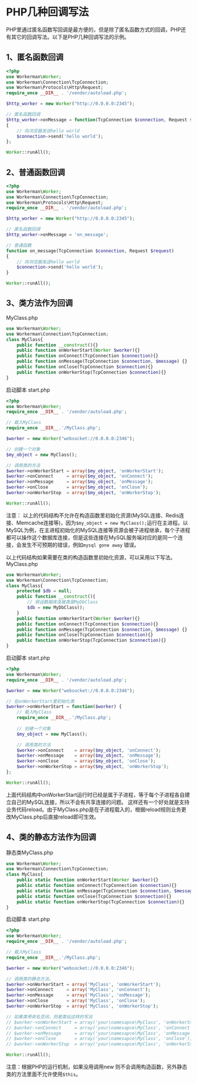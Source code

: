 # PHP几种回调写法
PHP里通过匿名函数写回调是最方便的，但是除了匿名函数方式的回调，PHP还有其它的回调写法。以下是PHP几种回调写法的示例。

## 1、匿名函数回调
```php
<?php
use Workerman\Worker;
use Workerman\Connection\TcpConnection;
use Workerman\Protocols\Http\Request;
require_once __DIR__ . '/vendor/autoload.php';

$http_worker = new Worker("http://0.0.0.0:2345");

// 匿名函数回调
$http_worker->onMessage = function(TcpConnection $connection, Request $data)
{
    // 向浏览器发送hello world
    $connection->send('hello world');
};

Worker::runAll();
```

## 2、普通函数回调
```php
<?php
use Workerman\Worker;
use Workerman\Connection\TcpConnection;
use Workerman\Protocols\Http\Request;
require_once __DIR__ . '/vendor/autoload.php';

$http_worker = new Worker("http://0.0.0.0:2345");

// 匿名函数回调
$http_worker->onMessage = 'on_message';

// 普通函数
function on_message(TcpConnection $connection, Request $request)
{
    // 向浏览器发送hello world
    $connection->send('hello world');
}

Worker::runAll();
```

## 3、类方法作为回调
MyClass.php
```php
use Workerman\Worker;
use Workerman\Connection\TcpConnection;
class MyClass{
    public function __construct(){}
    public function onWorkerStart(Worker $worker){}
    public function onConnect(TcpConnection $connection){}
    public function onMessage(TcpConnection $connection, $message) {}
    public function onClose(TcpConnection $connection){}
    public function onWorkerStop(TcpConnection $connection){}
}
```
启动脚本 start.php
```php
<?php
use Workerman\Worker;
require_once __DIR__ . '/vendor/autoload.php';

// 载入MyClass
require_once __DIR__.'/MyClass.php';

$worker = new Worker("websocket://0.0.0.0:2346");

// 创建一个对象
$my_object = new MyClass();

// 调用类的方法
$worker->onWorkerStart = array($my_object, 'onWorkerStart');
$worker->onConnect     = array($my_object, 'onConnect');
$worker->onMessage     = array($my_object, 'onMessage');
$worker->onClose       = array($my_object, 'onClose');
$worker->onWorkerStop  = array($my_object, 'onWorkerStop');

Worker::runAll();
```

注意：
以上的代码结构不允许在构造函数里初始化资源(MySQL连接、Redis连接、Memcache连接等)，因为```$my_object = new MyClass();```运行在主进程。以MySQL为例，在主进程初始化的MySQL连接等资源会被子进程继承，每个子进程都可以操作这个数据库连接，但是这些连接在MySQL服务端对应的是同一个连接，会发生不可预期的错误，例如```mysql gone away``` 错误。

以上代码结构如果需要在类的构造函数里初始化资源，可以采用以下写法。
MyClass.php
```php
use Workerman\Worker;
use Workerman\Connection\TcpConnection;
class MyClass{
    protected $db = null;
    public function __construct(){
        // 假设数据库连接类是MyDbClass
        $db = new MyDbClass();
    }
    public function onWorkerStart(Worker $worker){}
    public function onConnect(TcpConnection $connection){}
    public function onMessage(TcpConnection $connection, $message) {}
    public function onClose(TcpConnection $connection){}
    public function onWorkerStop(TcpConnection $connection){}
}
```
启动脚本 start.php
```php
<?php
use Workerman\Worker;
require_once __DIR__ . '/vendor/autoload.php';

$worker = new Worker("websocket://0.0.0.0:2346");

// 在onWorkerStart里初始化类
$worker->onWorkerStart = function($worker) {
    // 载入MyClass
    require_once __DIR__.'/MyClass.php';
    
    // 创建一个对象
    $my_object = new MyClass();

    // 调用类的方法
    $worker->onConnect    = array($my_object, 'onConnect');
    $worker->onMessage    = array($my_object, 'onMessage');
    $worker->onClose      = array($my_object, 'onClose');
    $worker->onWorkerStop = array($my_object, 'onWorkerStop');
};

Worker::runAll();
```

上面代码结构中onWorkerStart运行时已经是属于子进程，等于每个子进程各自建立自己的MySQL连接，所以不会有共享连接的问题。
这样还有一个好处就是支持业务代码reload。由于MyClass.php是在子进程载入的，根据reload规则业务更改MyClass.php后直接reload即可生效。

## 4、类的静态方法作为回调
静态类MyClass.php
```php
use Workerman\Worker;
use Workerman\Connection\TcpConnection;
class MyClass{
    public static function onWorkerStart(Worker $worker){}
    public static function onConnect(TcpConnection $connection){}
    public static function onMessage(TcpConnection $connection, $message) {}
    public static function onClose(TcpConnection $connection){}
    public static function onWorkerStop(TcpConnection $connection){}
}
```
启动脚本 start.php
```php
<?php
use Workerman\Worker;
require_once __DIR__ . '/vendor/autoload.php';

// 载入MyClass
require_once __DIR__.'/MyClass.php';

$worker = new Worker("websocket://0.0.0.0:2346");

// 调用类的静态方法。
$worker->onWorkerStart = array('MyClass', 'onWorkerStart');
$worker->onConnect     = array('MyClass', 'onConnect');
$worker->onMessage     = array('MyClass', 'onMessage');
$worker->onClose       = array('MyClass', 'onClose');
$worker->onWorkerStop  = array('MyClass', 'onWorkerStop');

// 如果类带命名空间，则是类似这样的写法
// $worker->onWorkerStart = array('your\namesapce\MyClass', 'onWorkerStart');
// $worker->onConnect     = array('your\namesapce\MyClass', 'onConnect');
// $worker->onMessage     = array('your\namesapce\MyClass', 'onMessage');
// $worker->onClose       = array('your\namesapce\MyClass', 'onClose');
// $worker->onWorkerStop  = array('your\namesapce\MyClass', 'onWorkerStop');

Worker::runAll();
```

注意：根据PHP的运行机制，如果没用调用new 则不会调用构造函数，另外静态类的方法里面不允许使用```$this```。


